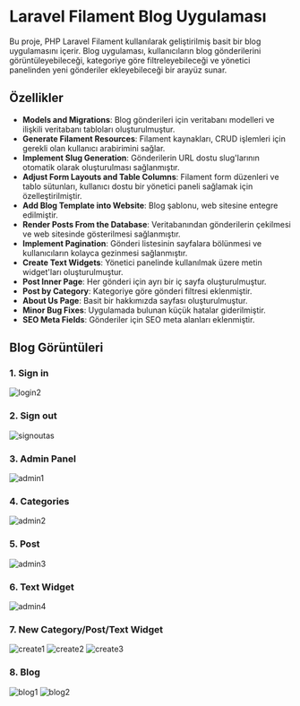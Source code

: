 # Laravel Filament Blog Uygulaması

Bu proje, PHP Laravel Filament kullanılarak geliştirilmiş basit bir blog uygulamasını içerir. Blog uygulaması, kullanıcıların blog gönderilerini görüntüleyebileceği, kategoriye göre filtreleyebileceği ve yönetici panelinden yeni gönderiler ekleyebileceği bir arayüz sunar.

## Özellikler

- **Models and Migrations**: Blog gönderileri için veritabanı modelleri ve ilişkili veritabanı tabloları oluşturulmuştur.
- **Generate Filament Resources**: Filament kaynakları, CRUD işlemleri için gerekli olan kullanıcı arabirimini sağlar.
- **Implement Slug Generation**: Gönderilerin URL dostu slug'larının otomatik olarak oluşturulması sağlanmıştır.
- **Adjust Form Layouts and Table Columns**: Filament form düzenleri ve tablo sütunları, kullanıcı dostu bir yönetici paneli sağlamak için özelleştirilmiştir.
- **Add Blog Template into Website**: Blog şablonu, web sitesine entegre edilmiştir.
- **Render Posts From the Database**: Veritabanından gönderilerin çekilmesi ve web sitesinde gösterilmesi sağlanmıştır.
- **Implement Pagination**: Gönderi listesinin sayfalara bölünmesi ve kullanıcıların kolayca gezinmesi sağlanmıştır.
- **Create Text Widgets**: Yönetici panelinde kullanılmak üzere metin widget'ları oluşturulmuştur.
- **Post Inner Page**: Her gönderi için ayrı bir iç sayfa oluşturulmuştur.
- **Post by Category**: Kategoriye göre gönderi filtresi eklenmiştir.
- **About Us Page**: Basit bir hakkımızda sayfası oluşturulmuştur.
- **Minor Bug Fixes**: Uygulamada bulunan küçük hatalar giderilmiştir.
- **SEO Meta Fields**: Gönderiler için SEO meta alanları eklenmiştir.

## Blog Görüntüleri
### 1. Sign in
![login2](https://github.com/emreosminho/DehaSoftBlog/assets/83945108/38351efe-88cf-4bc0-b6b5-1432fc69ee38)
### 2. Sign out
![signoutas](https://github.com/emreosminho/DehaSoftBlog/assets/83945108/0e5647f3-b8d4-422f-858d-38b0c194f369)
### 3. Admin Panel
![admin1](https://github.com/emreosminho/DehaSoftBlog/assets/83945108/b64a75e4-1726-4957-807e-5dd79385a13d)
### 4. Categories
![admin2](https://github.com/emreosminho/DehaSoftBlog/assets/83945108/954d4f38-717d-4be0-87b9-767f653b0c73)
### 5. Post
![admin3](https://github.com/emreosminho/DehaSoftBlog/assets/83945108/550338f6-c452-46bc-8009-fa830eea643b)
### 6. Text Widget
![admin4](https://github.com/emreosminho/DehaSoftBlog/assets/83945108/b7a91218-0086-4ada-a00a-e180d4287f30)
### 7. New Category/Post/Text Widget
![create1](https://github.com/emreosminho/DehaSoftBlog/assets/83945108/632305c3-5653-46bd-b036-63d7ef5acbc3)
![create2](https://github.com/emreosminho/DehaSoftBlog/assets/83945108/cab63995-22c6-4796-82a6-5f0f69d7f43f)
![create3](https://github.com/emreosminho/DehaSoftBlog/assets/83945108/9d8c2643-9e0e-4e88-b01e-d4a02efbbd86)
### 8. Blog
![blog1](https://github.com/emreosminho/DehaSoftBlog/assets/83945108/6ca8d0b1-b518-46b7-bb5c-c0b4ea9b051d)
![blog2](https://github.com/emreosminho/DehaSoftBlog/assets/83945108/1567b0fd-61c3-4555-b122-a1e56d293349)
